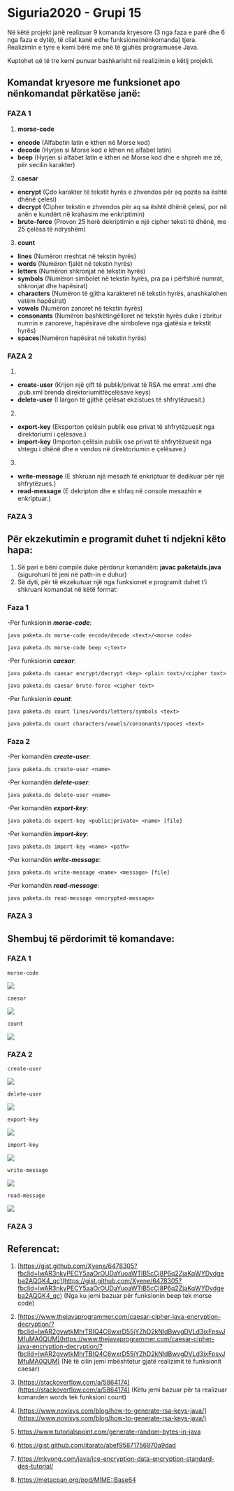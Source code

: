 # Siguria2020 - Grupi 15



Në këtë projekt janë realizuar 9 komanda kryesore (3 nga faza e parë dhe 6 nga faza e dytë), të cilat kanë edhe funksione(nënkomanda) tjera. Realizimin e tyre e kemi bërë me anë të gjuhës programuese Java.

Kuptohet që të tre kemi punuar bashkarisht në realizimin e këtij projekti.


## Komandat kryesore me funksionet apo nënkomandat përkatëse janë: 


### FAZA 1
1. **morse-code**
*   **encode**  (Alfabetin latin e kthen në Morse kod)
*   **decode** (Hyrjen si Morse kod e kthen në alfabet latin)
*   **beep**  (Hyrjen si alfabet latin e kthen në Morse kod dhe e shpreh me zë, për secilin karakter)
2. **caesar**
*   **encrypt** (Çdo karakter të tekstit hyrës e zhvendos për aq pozita sa është dhënë çelesi)
*   **decrypt** (Cipher tekstin e zhvendos për aq sa është dhënë çelesi, por në anën e kundërt në krahasim me enkriptimin)
*   **brute-force** (Provon 25 herë dekriptimin e një cipher teksti të dhënë, me 25 çelësa të ndryshëm)
3. **count**
*   **lines** (Numëron rreshtat në tekstin hyrës)
*   **words** (Numëron fjalët në tekstin hyrës)
*   **letters** (Numëron shkronjat në tekstin hyrës)
*   **symbols** (Numëron simbolet në tekstin hyrës, pra pa i përfshirë numrat, shkronjat dhe hapësirat)
*   **characters** (Numëron të gjitha karakteret në tekstin hyrës, anashkalohen vetëm hapësirat)
*   **vowels** (Numëron zanoret në tekstin hyrës)
*   **consonants** (Numëron bashkëtingëlloret në tekstin hyrës duke i zbritur numrin e zanoreve, hapësirave dhe simboleve nga gjatësia e tekstit hyrës)
*   **spaces**(Numëron hapësirat në tekstin hyrës)

### FAZA 2
1.
*	**create-user** (Krijon një çift të publik/privat të RSA me emrat <name>.xml dhe <name>.pub.xml brenda
direktoriumittëçelësave keys)
*	**delete-user** (I largon të gjithë çelësat ekzistues të shfrytëzuesit.)
2. 
*	**export-key** (Eksporton çelësin publik ose privat të shfrytëzuesit nga direktoriumi i çelësave.)
*	**import-key** (Importon çelësin publik ose privat të shfrytëzuesit nga shtegu i dhënë dhe e vendos në direktoriumin e çelësave.)
3.
*	**write-message** (E shkruan një mesazh të enkriptuar të dedikuar për një shfrytëzues.)
*	**read-message** (E dekripton dhe e shfaq në console mesazhin e enkriptuar.)

### FAZA 3


## Për ekzekutimin e programit duhet ti ndjekni këto hapa:


1. Së pari e bëni compile duke përdorur komandën: 
	**javac paketa\ds.java**
(sigurohuni të jeni në path-in e duhur)
2. Së dyti, për të ekzekutuar një nga funksionet e programit duhet t’i shkruani komandat në këtë format: 

### Faza 1

-Per funksionin **_morse-code_**:

	java paketa.ds morse-code encode/decode <text>/<morse code>

	java paketa.ds morse-code beep <;text>


-Per funksionin **_caesar_**:

	java paketa.ds caesar encrypt/decrypt <key> <plain text>/<cipher text>

	java paketa.ds caesar brute-force <cipher text>


-Per funksionin **_count_**:

	java paketa.ds count lines/words/letters/symbols <text>

	java paketa.ds count characters/vowels/consonants/spaces <text>
    
    
### Faza 2

-Per komandën **_create-user_**:
	
	java paketa.ds create-user <name>
	
-Per komandën **_delete-user_**:

	java paketa.ds delete-user <name>
	
-Per komandën **_export-key_**:

	java paketa.ds export-key <public|private> <name> [file]
	
-Per komandën **_import-key_**:

	java paketa.ds import-key <name> <path>
	
-Per komandën **_write-message_**:

	java paketa.ds write-message <name> <message> [file]
	
-Per komandën **_read-message_**:

	java paketa.ds read-message <encrypted-message>

### FAZA 3

	
## Shembuj të përdorimit të komandave:
### FAZA 1

	morse-code
  
  ![](https://github.com/ylber-gashi/Siguria2020/blob/master/Images/1.PNG)

    



	caesar

![](https://github.com/ylber-gashi/Siguria2020/blob/master/Images/2.PNG)


    




	count

![](https://github.com/ylber-gashi/Siguria2020/blob/master/Images/3.PNG)


    




### FAZA 2
	create-user

![](https://github.com/ylber-gashi/Siguria2020/blob/master/Images/4.PNG)


    




	delete-user

![](https://github.com/ylber-gashi/Siguria2020/blob/master/Images/5.PNG)


    




	export-key

![](https://github.com/ylber-gashi/Siguria2020/blob/master/Images/6.PNG)    


    




	import-key

![](https://github.com/ylber-gashi/Siguria2020/blob/master/Images/7.PNG)


    




	write-message

![](https://github.com/ylber-gashi/Siguria2020/blob/master/Images/8.PNG)


    




	read-message

![](https://github.com/ylber-gashi/Siguria2020/blob/master/Images/9.PNG)


### FAZA 3

## Referencat:



1. [https://gist.github.com/Xyene/6478305?fbclid=IwAR3nkyPECY5aaOrOUDaYuoaWTlB5cCj8P6q2ZjaKqWYDydgeba2AQGK4_qc](https://gist.github.com/Xyene/6478305?fbclid=IwAR3nkyPECY5aaOrOUDaYuoaWTlB5cCj8P6q2ZjaKqWYDydgeba2AQGK4_qc) (Nga ku jemi bazuar për funksionin beep tek morse code)

2. [https://www.thejavaprogrammer.com/caesar-cipher-java-encryption-decryption/?fbclid=IwAR2gvwtkMhrTBIQ4C6wxrD55jYZhD2kNldBwvgDVLd3jxFpsvJMfuMA0QUM](https://www.thejavaprogrammer.com/caesar-cipher-java-encryption-decryption/?fbclid=IwAR2gvwtkMhrTBIQ4C6wxrD55jYZhD2kNldBwvgDVLd3jxFpsvJMfuMA0QUM) (Në të cilin jemi mbështetur gjatë realizimit të funksionit caesar)

3. [https://stackoverflow.com/a/5864174](https://stackoverflow.com/a/5864174) (Këtu jemi bazuar për ta realizuar komanden words tek funksioni count)

4. [https://www.novixys.com/blog/how-to-generate-rsa-keys-java/](https://www.novixys.com/blog/how-to-generate-rsa-keys-java/)

5. https://www.tutorialspoint.com/generate-random-bytes-in-java

6. https://gist.github.com/itarato/abef95871756970a9dad

7. https://mkyong.com/java/jce-encryption-data-encryption-standard-des-tutorial/

8. https://metacpan.org/pod/MIME::Base64
